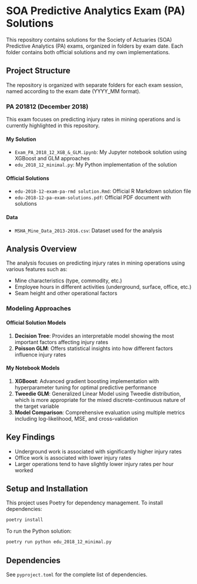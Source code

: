 # SOA Predictive Analytics Exam (PA) Solutions

This repository contains solutions for the Society of Actuaries (SOA) Predictive Analytics (PA) exams, organized in folders by exam date. Each folder contains both official solutions and my own implementations.

## Project Structure

The repository is organized with separate folders for each exam session, named according to the exam date (YYYY_MM format).

### PA 201812 (December 2018)

This exam focuses on predicting injury rates in mining operations and is currently highlighted in this repository.

#### My Solution
- `Exam_PA_2018_12_XGB_&_GLM.ipynb`: My Jupyter notebook solution using XGBoost and GLM approaches
- `edu_2018_12_minimal.py`: My Python implementation of the solution

#### Official Solutions
- `edu-2018-12-exam-pa-rmd solution.Rmd`: Official R Markdown solution file
- `edu-2018-12-pa-exam-solutions.pdf`: Official PDF document with solutions

#### Data
- `MSHA_Mine_Data_2013-2016.csv`: Dataset used for the analysis

## Analysis Overview

The analysis focuses on predicting injury rates in mining operations using various features such as:

- Mine characteristics (type, commodity, etc.)
- Employee hours in different activities (underground, surface, office, etc.)
- Seam height and other operational factors

### Modeling Approaches

#### Official Solution Models
1. **Decision Tree**: Provides an interpretable model showing the most important factors affecting injury rates
2. **Poisson GLM**: Offers statistical insights into how different factors influence injury rates

#### My Notebook Models
1. **XGBoost**: Advanced gradient boosting implementation with hyperparameter tuning for optimal predictive performance
2. **Tweedie GLM**: Generalized Linear Model using Tweedie distribution, which is more appropriate for the mixed discrete-continuous nature of the target variable
3. **Model Comparison**: Comprehensive evaluation using multiple metrics including log-likelihood, MSE, and cross-validation

## Key Findings

- Underground work is associated with significantly higher injury rates
- Office work is associated with lower injury rates
- Larger operations tend to have slightly lower injury rates per hour worked

## Setup and Installation

This project uses Poetry for dependency management. To install dependencies:

```bash
poetry install
```

To run the Python solution:

```bash
poetry run python edu_2018_12_minimal.py
```

## Dependencies

See `pyproject.toml` for the complete list of dependencies.
